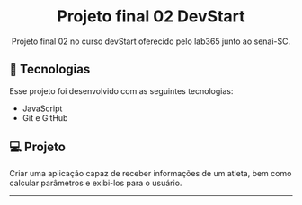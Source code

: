<h1 align="center"> Projeto final 02 DevStart </h1>

<p align="center">
Projeto final 02 no curso devStart oferecido pelo lab365 junto ao senai-SC.
</p>

## 🚀 Tecnologias

Esse projeto foi desenvolvido com as seguintes tecnologias:
- JavaScript
- Git e GitHub

## 💻 Projeto

Criar uma aplicação capaz de receber informações de um atleta, bem como calcular parâmetros e exibi-los para o usuário.

---